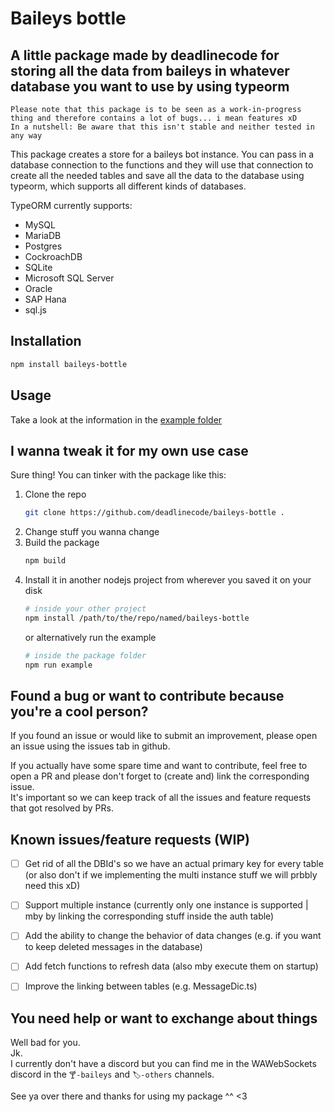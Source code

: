# Baileys bottle

## A little package made by deadlinecode for storing all the data from baileys in whatever database you want to use by using typeorm

`Please note that this package is to be seen as a work-in-progress thing and therefore contains a lot of bugs... i mean features xD`<br/>
`In a nutshell: Be aware that this isn't stable and neither tested in any way`

This package creates a store for a baileys bot instance. You can pass in a database connection to the functions and they will use that connection to create all the needed tables and save all the data to the database using typeorm, which supports all different kinds of databases.

TypeORM currently supports:

- MySQL
- MariaDB
- Postgres
- CockroachDB
- SQLite
- Microsoft SQL Server
- Oracle
- SAP Hana
- sql.js

## Installation

```bash
npm install baileys-bottle
```

## Usage

Take a look at the information in the [example folder](https://github.com/deadlinecode/baileys-bottle/blob/master/src/example/)

## I wanna tweak it for my own use case

Sure thing! You can tinker with the package like this:

1. Clone the repo
   ```bash
   git clone https://github.com/deadlinecode/baileys-bottle .
   ```
2. Change stuff you wanna change
3. Build the package
   ```bash
   npm build
   ```
4. Install it in another nodejs project from wherever you saved it on your disk
   ```bash
   # inside your other project
   npm install /path/to/the/repo/named/baileys-bottle
   ```
   or alternatively run the example
   ```bash
   # inside the package folder
   npm run example
   ```

## Found a bug or want to contribute because you're a cool person?

If you found an issue or would like to submit an improvement, please open an issue using the issues tab in github.

If you actually have some spare time and want to contribute, feel free to open a PR and please don't forget to (create and) link the corresponding issue. <br/>
It's important so we can keep track of all the issues and feature requests that got resolved by PRs.

## Known issues/feature requests (WIP)

- [ ] Get rid of all the DBId's so we have an actual primary key for every table (or also don't if we implementing the multi instance stuff we will prbbly need this xD)

- [ ] Support multiple instance (currently only one instance is supported | mby by linking the corresponding stuff inside the auth table)

- [ ] Add the ability to change the behavior of data changes (e.g. if you want to keep deleted messages in the database)

- [ ] Add fetch functions to refresh data (also mby execute them on startup)

- [ ] Improve the linking between tables (e.g. MessageDic.ts)

## You need help or want to exchange about things

Well bad for you.<br/>
Jk. <br/>
I currently don't have a discord but you can find me in the WAWebSockets discord in the `🍸-baileys` and `🏷️-others` channels.

See ya over there and thanks for using my package ^^ <3
